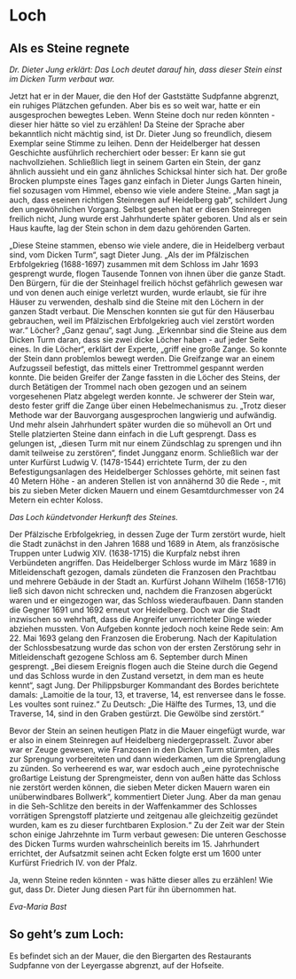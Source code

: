 # Loch

## Als es Steine regnete

*Dr. Dieter Jung erklärt: Das Loch deutet darauf hin, dass dieser Stein einst im Dicken Turm verbaut war.*

Jetzt hat er in der Mauer, die den Hof der Gaststätte Sudpfanne abgrenzt, ein ruhiges Plätzchen gefunden. Aber bis es so weit war, hatte er ein ausgesprochen bewegtes Leben. Wenn Steine doch nur reden könnten - dieser hier hätte so viel zu erzählen! Da Steine der Sprache aber bekanntlich nicht mächtig sind, ist Dr. Dieter Jung so freundlich, diesem Exemplar seine Stimme zu leihen. Denn der Heidelberger hat dessen Geschichte ausführlich recherchiert oder besser: Er kann sie gut nachvollziehen. Schließlich liegt in seinem Garten ein Stein, der ganz ähnlich aussieht und ein ganz
ähnliches Schicksal hinter sich hat. Der große Brocken plumpste eines Tages ganz einfach in Dieter Jungs Garten hinein, fiel sozusagen vom Himmel, ebenso wie viele andere Steine. „Man sagt ja auch, dass eseinen richtigen Steinregen auf Heidelberg gab“, schildert Jung den ungewöhnlichen Vorgang. Selbst gesehen hat er diesen Steinregen freilich nicht, Jung wurde erst Jahrhunderte später geboren. Und als er sein Haus kaufte, lag der Stein schon in dem dazu gehörenden Garten.

„Diese Steine stammen, ebenso wie viele andere, die in Heidelberg verbaut sind, vom Dicken Turm“, sagt Dieter Jung. „Als der im Pfälzischen Erbfolgekrieg (1688-1697) zusammen mit dem Schloss im Jahr 1693 gesprengt wurde, flogen Tausende Tonnen von ihnen über die ganze Stadt. Den Bürgern, für die der Steinhagel freilich höchst gefährlich gewesen war und von denen auch einige verletzt wurden, wurde erlaubt, sie für ihre Häuser zu verwenden, deshalb sind die Steine mit den Löchern in der ganzen Stadt verbaut. Die Menschen konnten sie gut für den Häuserbau gebrauchen, weil im Pfälzischen Erbfolgekrieg auch viel zerstört worden war.“ Löcher? „Ganz genau“, sagt Jung. „Erkennbar sind die Steine aus dem Dicken Turm daran, dass sie zwei dicke Löcher haben - auf jeder Seite eines. In die Löcher“, erklärt der Experte, „griff eine große Zange. So konnte der Stein dann problemlos bewegt werden. Die Greifzange war an einem Aufzugsseil befestigt, das mittels einer Trettrommel gespannt werden konnte. Die beiden Greifer der Zange fassten in die Löcher des Steins, der durch Betätigen der Trommel nach oben gezogen und an seinem vorgesehenen Platz abgelegt werden konnte. Je schwerer der Stein war, desto fester griff die Zange über einen Hebelmechanismus zu. „Trotz dieser Methode war der Bauvorgang ausgesprochen langwierig und aufwändig. Und mehr alsein Jahrhundert später wurden die so mühevoll an Ort und Stelle platzierten Steine dann einfach in die Luft gesprengt. Dass es gelungen ist, „diesen Turm mit nur einem Zündschlag zu sprengen und ihn damit teilweise zu zerstören“, findet Jungganz enorm. Schließlich war der unter Kurfürst Ludwig V. (1478-1544) errichtete Turm, der zu den Befestigungsanlagen des Heidelberger Schlosses gehörte, mit seinen fast 40 Metern Höhe - an anderen Stellen ist von annähernd 30 die Rede -, mit bis zu sieben Meter dicken Mauern und einem Gesamtdurchmesser von 24 Metern ein echter Koloss.

*Das Loch kündetvonder Herkunft des Steines.*

Der Pfälzische Erbfolgekrieg, in dessen Zuge der Turm zerstört wurde, hielt die Stadt zunächst in den Jahren 1688 und 1689 in Atem, als französische Truppen unter Ludwig XIV. (1638-1715) die Kurpfalz nebst ihren Verbündeten angriffen. Das Heidelberger Schloss wurde im März 1689 in Mitleidenschaft gezogen, damals zündeten die Franzosen den Prachtbau und mehrere Gebäude in der Stadt an. Kurfürst Johann Wilhelm (1658-1716) ließ sich davon nicht schrecken und, nachdem die Franzosen abgerückt waren und er eingezogen war, das Schloss wiederaufbauen. Dann standen die Gegner 1691 und 1692 erneut vor Heidelberg. Doch war die Stadt inzwischen so wehrhaft, dass die Angreifer unverrichteter Dinge wieder abziehen mussten. Von Aufgeben konnte jedoch noch keine Rede sein: Am 22. Mai 1693 gelang den Franzosen die Eroberung. Nach der Kapitulation der Schlossbesatzung wurde das schon von der ersten Zerstörung sehr in Mitleidenschaft gezogene Schloss am 6. September durch Minen gesprengt. „Bei diesem Ereignis flogen auch die Steine durch die Gegend und das Schloss wurde in den Zustand versetzt, in dem man es heute kennt“, sagt Jung. Der Philippsburger Kommandant des Bordes berichtete damals: „Lamoitie de la tour, 13, et traverse, 14, est renversee dans le fosse. Les voultes sont ruinez.“ Zu Deutsch: „Die Hälfte des Turmes, 13, und die Traverse, 14, sind in den Graben gestürzt. Die Gewölbe sind zerstört.“

Bevor der Stein an seinen heutigen Platz in die Mauer eingefügt wurde, war er also in einem Steinregen auf Heidelberg niedergeprasselt. Zuvor aber war er Zeuge gewesen, wie Franzosen in den Dicken Turm stürmten, alles zur Sprengung vorbereiteten und dann wiederkamen, um die Sprengladung zu zünden. So verheerend es war, war esdoch auch „eine pyrotechnische großartige Leistung der Sprengmeister, denn von außen hätte das Schloss nie zerstört werden können, die sieben Meter dicken Mauern waren ein unüberwindbares Bollwerk“, kommentiert Dieter Jung. Aber da man genau in die Seh-Schlitze den bereits in der Waffenkammer des Schlosses vorrätigen Sprengstoff platzierte und zeitgenau alle gleichzeitig gezündet wurden, kam es zu dieser furchtbaren Explosion.“ Zu der Zeit war der Stein schon einige Jahrzehnte im Turm verbaut gewesen: Die unteren Geschosse des Dicken Turms wurden wahrscheinlich bereits im 15. Jahrhundert errichtet, der Aufsatzmit seinen acht Ecken folgte erst um 1600 unter Kurfürst Friedrich IV. von der Pfalz.

Ja, wenn Steine reden könnten - was hätte dieser alles zu erzählen! Wie gut, dass Dr. Dieter Jung diesen Part für ihn übernommen hat.

*Eva-Maria Bast*

## So geht’s zum Loch:

Es befindet sich an der Mauer, die den Biergarten des Restaurants Sudpfanne von der Leyergasse abgrenzt, auf der Hofseite.